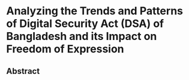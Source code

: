 # Analyzing the Trends and Patterns of Digital Security Act (DSA) of Bangladesh and its Impact on Freedom of Expression

## Abstract
